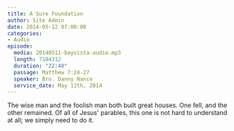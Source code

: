```yaml
---
title: A Sure Foundation
author: Site Admin
date: 2014-05-12 07:00:00
categories:
- Audio
episode:
  media: 20140511-bayvista-audio.mp3
  length: 7104312
  duration: "22:40"
  passage: Matthew 7:24-27
  speaker: Bro. Danny Nance
  service_date: May 11th, 2014
---
```

The wise man and the foolish man both built great houses. One fell, and the other remained. Of all of Jesus' parables, this one is not hard to understand at all; we simply need to do it.